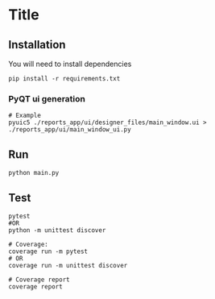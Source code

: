 # Title

## Installation

You will need to install dependencies

```shell
pip install -r requirements.txt
```

### PyQT ui generation

```shell
# Example
pyuic5 ./reports_app/ui/designer_files/main_window.ui > ./reports_app/ui/main_window_ui.py
```

## Run

```shell
python main.py
```


## Test

```shell
pytest
#OR
python -m unittest discover

# Coverage:
coverage run -m pytest
# OR
coverage run -m unittest discover

# Coverage report
coverage report
```